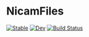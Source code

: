 # NicamFiles

[![Stable](https://img.shields.io/badge/docs-stable-blue.svg)](https://kodamail.github.io/NicamFiles.jl/stable/)
[![Dev](https://img.shields.io/badge/docs-dev-blue.svg)](https://kodamail.github.io/NicamFiles.jl/dev/)
[![Build Status](https://github.com/kodamail/NicamFiles.jl/actions/workflows/CI.yml/badge.svg?branch=main)](https://github.com/kodamail/NicamFiles.jl/actions/workflows/CI.yml?query=branch%3Amain)
